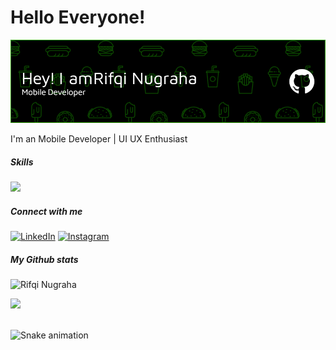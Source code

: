 # Hello Everyone! 

![Rifqi Nugraha](img/github-header-image%20(6).png)

I'm an Mobile Developer | UI UX Enthusiast



##### Skills

<p >
  <a href="https://skillicons.dev">
    <img src="https://skillicons.dev/icons?i=kotlin,flutter,dart,python,figma,xd" />
  </a>
</p>

##### Connect with me
[![LinkedIn](https://img.shields.io/badge/LinkedIn-0077B5?style=for-the-badge&logo=linkedin&logoColor=white)](https://www.linkedin.com/in/rifqi-nugraha-a2885b221/) [![Instagram](https://img.shields.io/badge/Instagram-E4405F?style=for-the-badge&logo=instagram&logoColor=white)](https://instagram.com/zenithhh0)


##### My Github stats
![Rifqi Nugraha](https://github-readme-stats.vercel.app/api?username=rifqinugrahaaa&show_icons=true&theme=algolia)

<p >
<a href="https://github.com/rifqinugrahaaa">
  
  <img height="180em" src="https://github-readme-stats-eight-theta.vercel.app/api/top-langs/?username=rifqinugrahaaa&layout=compact&langs_count=8&theme=algolia"/>
</a>
</p>


<br clear="both">

<img src="https://raw.githubusercontent.com/https://github.com/rifqinugrahaaa/https://github.com/rifqinugrahaaa/output/snake.svg" alt="Snake animation" />

###

